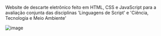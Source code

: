 Website de descarte eletrônico feito em HTML, CSS e JavaScript para a avaliação conjunta das disciplinas 'Linguagens de Script' e 'Ciência, Tecnologia e Meio Ambiente'

![image](https://user-images.githubusercontent.com/93886627/236658153-1b860d6b-0ed2-4dcb-bd10-9075ae4430b9.png)
